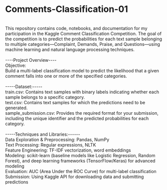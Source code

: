# Comments-Classification-01
<br>
This repository contains code, notebooks, and documentation for my participation in the Kaggle Comment Classification Competition. The goal of the competition is to predict the probabilities for each text sample belonging to multiple categories—Complaint, Demands, Praise, and Questions—using machine learning and natural language processing techniques.
<br>
<br>
----Project Overview----
<br>
Objective:
<br>
Build a multi-label classification model to predict the likelihood that a given comment falls into one or more of the specified categories.
<br>
<br>
-----Dataset:-----
<br>
train.csv: Contains text samples with binary labels indicating whether each sample belongs to a specific category.
<br>
test.csv: Contains text samples for which the predictions need to be generated.
<br>
sample_submission.csv: Provides the required format for your submission, including the unique identifier and the predicted probabilities for each category.
<br>
<br>
-----Techniques and Libraries:------
<br>
Data Exploration & Preprocessing: Pandas, NumPy
<br>
Text Processing: Regular expressions, NLTK
<br>
Feature Engineering: TF-IDF vectorization, word embeddings
<br>
Modeling: scikit-learn (baseline models like Logistic Regression, Random Forest), and deep learning frameworks (TensorFlow/Keras) for advanced modeling
<br>
Evaluation: AUC (Area Under the ROC Curve) for multi-label classification
<br>
Submission: Using Kaggle API for downloading data and submitting predictions
